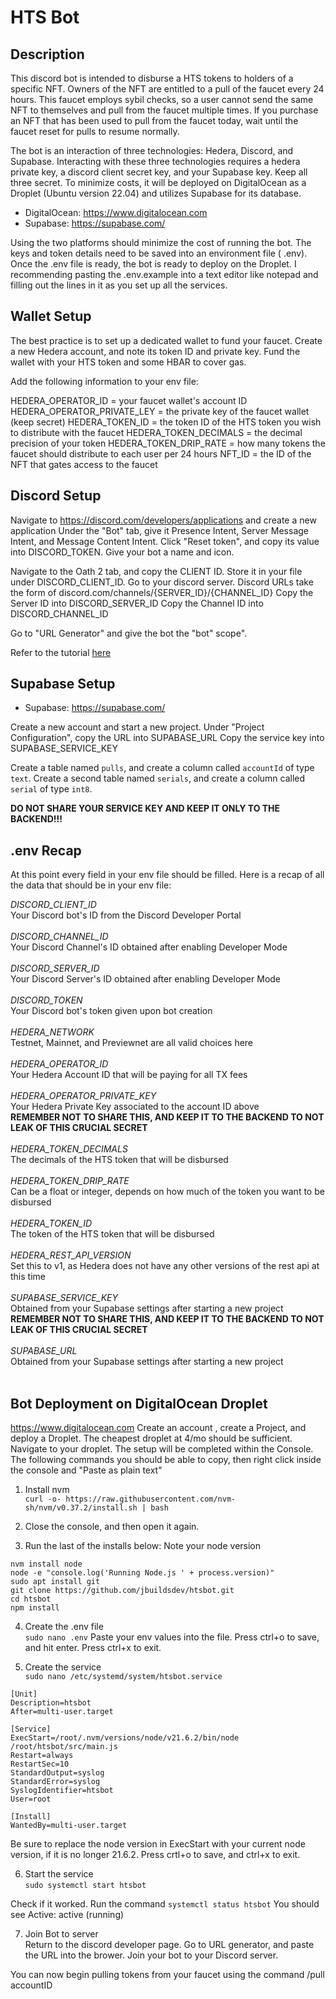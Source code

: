 # HTS Bot

## Description

This discord bot is intended to disburse a HTS tokens to holders of a specific NFT.
Owners of the NFT are entitled to a pull of the faucet every 24 hours. This faucet employs sybil checks, so a user cannot send the same NFT to themselves and pull from the faucet multiple times. If you purchase an NFT that has been used to pull from the faucet today, wait until the faucet reset for pulls to resume normally.

The bot is an interaction of three technologies: Hedera, Discord, and Supabase.
Interacting with these three technologies requires a hedera private key, a discord client secret key, and your Supabase key. Keep all three secret.
To minimize costs, it will be deployed on DigitalOcean as a Droplet (Ubuntu version 22.04)
and utilizes Supabase for its database.

- DigitalOcean: https://www.digitalocean.com
- Supabase: https://supabase.com/

Using the two platforms should minimize the cost of running the bot.
The keys and token details need to be saved into an environment file ( .env). Once the .env file is ready, the bot is ready to deploy on the Droplet. I recommending pasting the .env.example into a text editor like notepad and filling out the lines in it as you set up all the services.

## Wallet Setup

The best practice is to set up a dedicated wallet to fund your faucet. Create a new Hedera account, and note its token ID and private key.
Fund the wallet with your HTS token and some HBAR to cover gas.

Add the following information to your env file:

HEDERA_OPERATOR_ID = your faucet wallet's account ID
HEDERA_OPERATOR_PRIVATE_LEY = the private key of the faucet wallet (keep secret)
HEDERA_TOKEN_ID = the token ID of the HTS token you wish to distribute with the faucet
HEDERA_TOKEN_DECIMALS = the decimal precision of your token
HEDERA_TOKEN_DRIP_RATE = how many tokens the faucet should distribute to each user per 24 hours
NFT_ID = the ID of the NFT that gates access to the faucet

## Discord Setup

Navigate to https://discord.com/developers/applications and create a new application
Under the "Bot" tab, give it Presence Intent, Server Message Intent, and Message Content Intent. Click "Reset token", and copy its value into DISCORD_TOKEN.
Give your bot a name and icon.

Navigate to the Oath 2 tab, and copy the CLIENT ID. Store it in your file under DISCORD_CLIENT_ID.
Go to your discord server. Discord URLs take the form of discord.com/channels/{SERVER_ID}/{CHANNEL_ID}
Copy the Server ID into DISCORD_SERVER_ID
Copy the Channel ID into DISCORD_CHANNEL_ID

Go to "URL Generator" and give the bot the "bot" scope".

Refer to the tutorial [here](https://www.youtube.com/watch?v=Q7Hgp6bg0kI&list=PL_cUvD4qzbkwA7WITceoc2_FFjQsBkwX7)

## Supabase Setup

- Supabase: https://supabase.com/

Create a new account and start a new project.
Under "Project Configuration", copy the URL into SUPABASE_URL
Copy the service key into SUPABASE_SERVICE_KEY

Create a table named `pulls`, and create a column called `accountId` of type `text`.
Create a second table named `serials`, and create a column called `serial` of type `int8`.

**DO NOT SHARE YOUR SERVICE KEY AND KEEP IT ONLY TO THE BACKEND!!!**

## .env Recap

At this point every field in your env file should be filled.
Here is a recap of all the data that should be in your env file:

_DISCORD_CLIENT_ID_<br>
Your Discord bot's ID from the Discord Developer Portal<br><br>
_DISCORD_CHANNEL_ID_<br>
Your Discord Channel's ID obtained after enabling Developer Mode<br><br>
_DISCORD_SERVER_ID_<br>
Your Discord Server's ID obtained after enabling Developer Mode<br><br>
_DISCORD_TOKEN_<br>
Your Discord bot's token given upon bot creation<br><br>
_HEDERA_NETWORK_<br>
Testnet, Mainnet, and Previewnet are all valid choices here<br><br>
_HEDERA_OPERATOR_ID_<br>
Your Hedera Account ID that will be paying for all TX fees<br><br>
_HEDERA_OPERATOR_PRIVATE_KEY_<br>
Your Hedera Private Key associated to the account ID above<br>**REMEMBER NOT TO SHARE THIS, AND KEEP IT TO THE BACKEND TO NOT LEAK OF THIS CRUCIAL SECRET**<br><br>
_HEDERA_TOKEN_DECIMALS_<br>
The decimals of the HTS token that will be disbursed<br><br>
_HEDERA_TOKEN_DRIP_RATE_<br>
Can be a float or integer, depends on how much of the token you want to be disbursed<br><br>
_HEDERA_TOKEN_ID_<br>
The token of the HTS token that will be disbursed<br><br>
_HEDERA_REST_API_VERSION_<br>
Set this to v1, as Hedera does not have any other versions of the rest api at this time<br><br>
_SUPABASE_SERVICE_KEY_<br>
Obtained from your Supabase settings after starting a new project<br>**REMEMBER NOT TO SHARE THIS, AND KEEP IT TO THE BACKEND TO NOT LEAK OF THIS CRUCIAL SECRET**<br><br>
_SUPABASE_URL_<br>
Obtained from your Supabase settings after starting a new project<br><br>

## Bot Deployment on DigitalOcean Droplet

https://www.digitalocean.com
Create an account , create a Project, and deploy a Droplet. The cheapest droplet at 4/mo should be sufficient.
Navigate to your droplet. The setup will be completed within the Console.
The following commands you should be able to copy, then right click inside the console and "Paste as plain text"

1. Install nvm<br>
   `curl -o- https://raw.githubusercontent.com/nvm-sh/nvm/v0.37.2/install.sh | bash`

2. Close the console, and then open it again.

3. Run the last of the installs below:
   Note your node version

```
nvm install node
node -e "console.log('Running Node.js ' + process.version)"
sudo apt install git
git clone https://github.com/jbuildsdev/htsbot.git
cd htsbot
npm install
```

4. Create the .env file<br>
   `sudo nano .env`
   Paste your env values into the file. Press ctrl+o to save, and hit enter. Press ctrl+x to exit.

5. Create the service<br>
   `sudo nano /etc/systemd/system/htsbot.service`

```
[Unit]
Description=htsbot
After=multi-user.target

[Service]
ExecStart=/root/.nvm/versions/node/v21.6.2/bin/node /root/htsbot/src/main.js
Restart=always
RestartSec=10
StandardOutput=syslog
StandardError=syslog
SyslogIdentifier=htsbot
User=root

[Install]
WantedBy=multi-user.target
```

Be sure to replace the node version in ExecStart with your current node version, if it is no longer 21.6.2.
Press crtl+o to save, and ctrl+x to exit.

6. Start the service<br>
   `sudo systemctl start htsbot`

Check if it worked. Run the command `systemctl status htsbot`
You should see Active: active (running)

7. Join Bot to server<br>
   Return to the discord developer page.
   Go to URL generator, and paste the URL into the brower. Join your bot to your Discord server.

You can now begin pulling tokens from your faucet using the command /pull accountID
